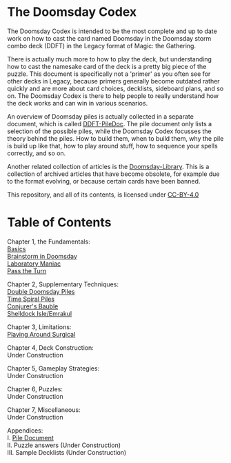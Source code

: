 # The Doomsday Codex

The Doomsday Codex is intended to be the most complete and up to date work on
how to cast the card named Doomsday in the Doomsday storm combo deck (DDFT) in
the Legacy format of Magic: the Gathering.

There is actually much more to how to play the deck, but understanding how to
cast the namesake card of the deck is a pretty big piece of the puzzle. This
document is specifically not a 'primer' as you often see for other decks in
Legacy, because primers generally become outdated rather quickly and are more
about card choices, decklists, sideboard plans, and so on. The Doomsday Codex is
there to help people to really understand how the deck works and can win in
various scenarios.

An overview of Doomsday piles is actually collected in a separate document,
which is called [DDFT-PileDoc](https://github.com/Bennotsi-MTG/DDFT-PileDoc).
The pile document only lists a selection of the possible piles, while the
Doomsday Codex focusses the theory behind the piles. How to build them, when to
build them, why the pile is build up like that, how to play around stuff, how to
sequence your spells correctly, and so on.

Another related collection of articles is the
[Doomsday-Library](https://github.com/Bennotsi-MTG/Doomsday-Library). This is a
collection of archived articles that have become obsolete, for example due to
the format evolving, or because certain cards have been banned.

This repository, and all of its contents, is licensed under
[CC-BY-4.0](https://creativecommons.org/licenses/by/4.0/)

# Table of Contents

Chapter 1, the Fundamentals:  
[Basics](/pages-output/ch1/basics)  
[Brainstorm in Doomsday](/pages-output/ch1/brainstorm)  
[Laboratory Maniac](/pages-output/ch1/laboratory-maniac)  
[Pass the Turn](/pages-output/ch1/pass-the-turn)  

Chapter 2, Supplementary Techniques:  
[Double Doomsday Piles](/pages-output/ch2/double-doomsday)   
[Time Spiral Piles](/pages-output/ch2/doomsday-timespiral)    
[Conjurer's Bauble](/pages-output/ch2/cb-piles)  
[Shelldock Isle/Emrakul](/pages-output/ch2/shelldock-emrakul)  


Chapter 3, Limitations:  
[Playing Around Surgical](/pages-output/ch3/surgical)  

Chapter 4, Deck Construction:  
Under Construction  

Chapter 5, Gameplay Strategies:  
Under Construction  

Chapter 6, Puzzles:  
Under Construction  

Chapter 7, Miscellaneous:  
Under Construction  

Appendices:  
I. [Pile Document](/pages-output/appendix/pile-doc)  
II. Puzzle answers (Under Construction)  
III. Sample Decklists (Under Construction)
